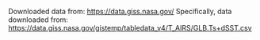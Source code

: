 Downloaded data from:
https://data.giss.nasa.gov/
Specifically, data downloaded from:
https://data.giss.nasa.gov/gistemp/tabledata_v4/T_AIRS/GLB.Ts+dSST.csv